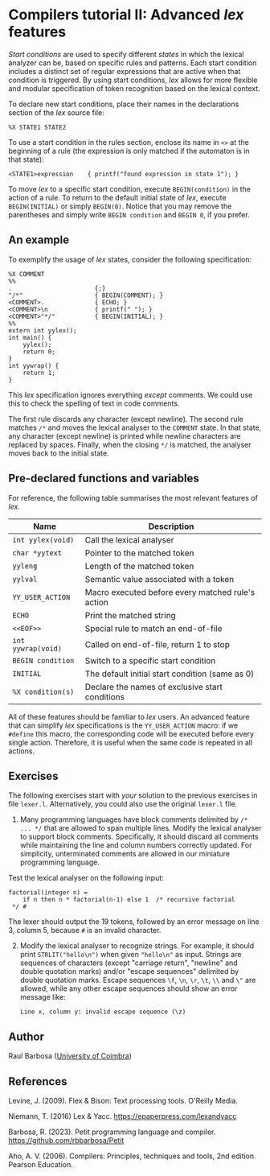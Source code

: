 # Compilers tutorial II: Advanced _lex_ features

_Start conditions_ are used to specify different _states_ in which the lexical analyzer can be, based on specific rules and patterns. Each start condition includes a distinct set of regular expressions that are active when that condition is triggered. By using start conditions, _lex_ allows for more flexible and modular specification of token recognition based on the lexical context.

To declare new start conditions, place their names in the declarations section of the _lex_ source file:

    %X STATE1 STATE2

To use a start condition in the rules section, enclose its name in ``<>`` at the beginning of a rule (the expression is only matched if the automaton is in that state):

    <STATE1>expression    { printf("found expression in state 1"); }

To move _lex_ to a specific start condition, execute ``BEGIN(condition)`` in the action of a rule. To return to the default initial state of _lex_, execute ``BEGIN(INITIAL)`` or simply ``BEGIN(0)``. Notice that you may remove the parentheses and simply write ``BEGIN condition`` and ``BEGIN 0``, if you prefer.

## An example

To exemplify the usage of _lex_ states, consider the following specification:

    %X COMMENT
    %%
    .                       {;}
    "/*"                    { BEGIN(COMMENT); }
    <COMMENT>.              { ECHO; }
    <COMMENT>\n             { printf(" "); }
    <COMMENT>"*/"           { BEGIN(INITIAL); }
    %%
    extern int yylex();
    int main() {
        yylex();
        return 0;
    }
    int yywrap() {
        return 1;
    }

This _lex_ specification ignores everything _except_ comments. We could use this to check the spelling of text in code comments.

The first rule discards any character (except newline). The second rule matches ``/*`` and moves the lexical analyser to the ``COMMENT`` state. In that state, any character (except newline) is printed while newline characters are replaced by spaces. Finally, when the closing ``*/`` is matched, the analyser moves back to the initial state.

## Pre-declared functions and variables

For reference, the following table summarises the most relevant features of _lex_.

| Name                 | Description                                       |
| -------------------- | ------------------------------------------------- |
| ``int yylex(void)``  | Call the lexical analyser                         |
| ``char *yytext`` 	   | Pointer to the matched token                      |
| ``yyleng``           | Length of the matched token                       |
| ``yylval``           | Semantic value associated with a token            |
| ``YY_USER_ACTION``   | Macro executed before every matched rule's action |
| ``ECHO``             | Print the matched string                          |
| ``<<EOF>>``          | Special rule to match an end-of-file              |
| ``int yywrap(void)`` | Called on end-of-file, return 1 to stop           |
| ``BEGIN condition``  | Switch to a specific start condition              |
| ``INITIAL``          | The default initial start condition (same as 0)   |
| ``%X condition(s)``  | Declare the names of exclusive start conditions   |

All of these features should be familiar to _lex_ users. An advanced feature that can simplify _lex_ specifications is the ``YY_USER_ACTION`` macro: if we ``#define`` this macro, the corresponding code will be executed before every single action. Therefore, it is useful when the same code is repeated in all actions.

## Exercises

The following exercises start with _your_ solution to the previous exercises in file ``lexer.l``. Alternatively, you could also use the original ``lexer.l`` file.

1. Many programming languages have block comments delimited by ``/* ... */`` that are allowed to span multiple lines. Modify the lexical analyser to support block comments. Specifically, it should discard all comments while maintaining the line and column numbers correctly updated. For simplicity, unterminated comments are allowed in our miniature programming language.

Test the lexical analyser on the following input:

    factorial(integer n) =
        if n then n * factorial(n-1) else 1  /* recursive factorial
     */ #

The lexer should output the 19 tokens, followed by an error message on line 3, column 5, because ``#`` is an invalid character.

2. Modify the lexical analyser to recognize strings. For example, it should print ``STRLIT("hello\n")`` when given ``"hello\n"`` as input. Strings are sequences of characters (except "carriage return", "newline" and double quotation marks) and/or "escape sequences" delimited by double quotation marks. Escape sequences ``\f``, ``\n``, ``\r``, ``\t``, ``\\`` and ``\"`` are allowed, while any other escape sequences should show an error message like:

    ``Line x, column y: invalid escape sequence (\z)``

## Author

Raul Barbosa ([University of Coimbra](https://apps.uc.pt/mypage/faculty/uc26844))

## References

Levine, J. (2009). Flex & Bison: Text processing tools. O'Reilly Media.

Niemann, T. (2016) Lex & Yacc. https://epaperpress.com/lexandyacc

Barbosa, R. (2023). Petit programming language and compiler.  
https://github.com/rbbarbosa/Petit

Aho, A. V. (2006). Compilers: Principles, techniques and tools, 2nd edition. Pearson Education.